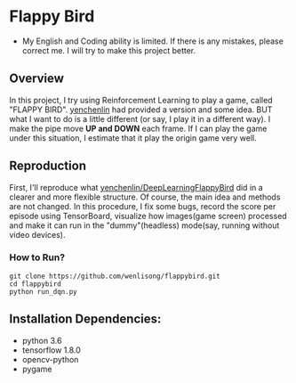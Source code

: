 # Flappy Bird

* My English and Coding ability is limited. If there is any mistakes, please correct me.
I will try to make this project better.

## Overview
In this project, I try using Reinforcement Learning to play a game, called "FLAPPY BIRD".
[yenchenlin](https://github.com/yenchenlin) had provided a version and some idea.
BUT what I want to do is a little different (or say, I play it in a different way).
I make the pipe move **UP and DOWN** each frame. If I can play the game under this situation, 
I estimate that it play the origin game very well.

## Reproduction
First, I'll reproduce what [yenchenlin/DeepLearningFlappyBird](https://github.com/yenchenlin/DeepLearningFlappyBird)
did in a clearer and more flexible structure. Of course, the main idea and methods are not changed. In this procedure,
I fix some bugs, record the score per episode using TensorBoard, visualize how images(game screen) processed and make
it can run in the "dummy"(headless) mode(say, running without video devices).

### How to Run?
```
git clone https://github.com/wenlisong/flappybird.git
cd flappybird
python run_dqn.py
```


## Installation Dependencies:
* python 3.6
* tensorflow 1.8.0
* opencv-python
* pygame

